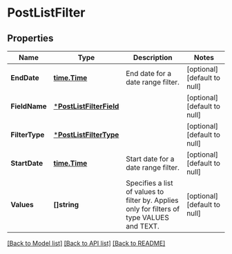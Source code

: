 # PostListFilter

## Properties
Name | Type | Description | Notes
------------ | ------------- | ------------- | -------------
**EndDate** | [**time.Time**](time.Time.md) | End date for a date range filter. | [optional] [default to null]
**FieldName** | [***PostListFilterField**](PostListFilterField.md) |  | [optional] [default to null]
**FilterType** | [***PostListFilterType**](PostListFilterType.md) |  | [optional] [default to null]
**StartDate** | [**time.Time**](time.Time.md) | Start date for a date range filter. | [optional] [default to null]
**Values** | **[]string** | Specifies a list of values to filter by. Applies only for filters of type VALUES and TEXT. | [optional] [default to null]

[[Back to Model list]](../README.md#documentation-for-models) [[Back to API list]](../README.md#documentation-for-api-endpoints) [[Back to README]](../README.md)

